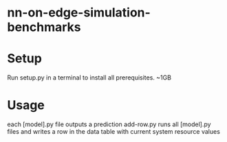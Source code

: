 # nn-on-edge-simulation-benchmarks

# Setup
Run setup.py in a terminal to install all prerequisites. ~1GB

# Usage
each [model].py file outputs a prediction
add-row.py runs all [model].py files and writes a row in the data table with current system resource values

